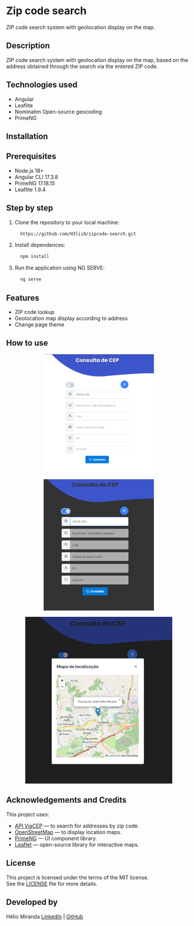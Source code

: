 # Zip code search

ZIP code search system with geolocation display on the map.

## Description

ZIP code search system with geolocation display on the map, based on the address obtained through the search via the entered ZIP code.

## Technologies used

- Angular
- Leaflite
- Nominatim Open-source geocoding
- PrimeNG
  
## Installation

## Prerequisites

- Node.js 18+
- Angular CLI 17.3.8
- PrimeNG 17.18.15
- Leaflite 1.9.4

## Step by step
  1. Clone the repository to your local machine:
      ```sh
        https://github.com/H3lii0/zipcode-search.git
      ```
  2. Install dependences:
      ```sh
        npm install
      ```     
  3. Run the application using NG SERVE:
     ```sh
       ng serve
     ```

## Features

- ZIP code lookup
- Geolocation map display according to address
- Change page theme

## How to use

<p align="center">
  <img src="src/assets/img/light-theme-exemple.png" alt="Light Theme" width="300"/>
  <img src="src/assets/img/dark-theme-exemple.png" alt="Dark Theme" width="300"/>
</p>

<p align="center">
  <img src="src/assets/img/map.png" alt="Map" width="400"/>
</p>

## Acknowledgements and Credits

This project uses:

- [API ViaCEP](https://viacep.com.br) — to search for addresses by zip code.
- [OpenStreetMap](https://www.openstreetmap.org/) — to display location maps.
- [PrimeNG](https://www.primefaces.org/primeng/) — UI component library.
- [Leaflet](https://leafletjs.com/) — open-source library for interactive maps.

## License

This project is licensed under the terms of the MIT license.  
See the [LICENSE](LICENSE) file for more details.

## Developed by

Hélio Miranda 
[LinkedIn](https://www.linkedin.com/in/helio-miranda-dev/) | [GitHub](https://github.com/H3lii0)
